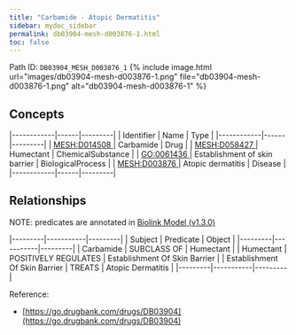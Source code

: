 ```yaml
---
title: "Carbamide - Atopic Dermatitis"
sidebar: mydoc_sidebar
permalink: db03904-mesh-d003876-1.html
toc: false 
---
```



Path ID: `DB03904_MESH_D003876_1`
{% include image.html url="images/db03904-mesh-d003876-1.png" file="db03904-mesh-d003876-1.png" alt="db03904-mesh-d003876-1" %}

## Concepts

|------------|------|---------|
| Identifier | Name | Type    |
|------------|------|---------|
| <a href="https://identifiers.org/MESH:D014508">MESH:D014508 </a> | Carbamide | Drug |
| <a href="https://identifiers.org/MESH:D058427">MESH:D058427 </a> | Humectant | ChemicalSubstance |
| <a href="https://identifiers.org/GO:0061436">GO:0061436 </a> | Establishment of skin barrier | BiologicalProcess |
| <a href="https://identifiers.org/MESH:D003876">MESH:D003876 </a> | Atopic dermatitis | Disease |
|------------|------|---------|

## Relationships


NOTE: predicates are annotated in <a href="https://github.com/biolink/biolink-model/releases/tag/v1.3.0">Biolink Model (v1.3.0)</a>

|---------|-----------|---------|
| Subject | Predicate | Object  |
|---------|-----------|---------|
| Carbamide | SUBCLASS OF | Humectant |
| Humectant | POSITIVELY REGULATES | Establishment Of Skin Barrier |
| Establishment Of Skin Barrier | TREATS | Atopic Dermatitis |
|---------|-----------|---------|

Reference: 
  - [https://go.drugbank.com/drugs/DB03904](https://go.drugbank.com/drugs/DB03904)

